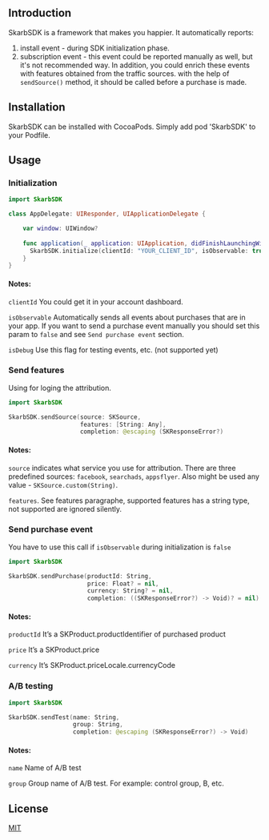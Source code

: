 ## Introduction
SkarbSDK is a framework that makes you happier.
It automatically reports: 
1. install event - during SDK initialization phase. 
2. subscription event - this event could be reported manually as well, but it's not recommended way. 
In addition, you could enrich these events with features obtained from the traffic sources. with the help of `sendSource()` method, it should be called before a purchase is made.

## Installation
SkarbSDK can be installed with CocoaPods. Simply add pod 'SkarbSDK' to your Podfile.

## Usage
### Initialization 

```swift
import SkarbSDK

class AppDelegate: UIResponder, UIApplicationDelegate {

    var window: UIWindow?
    
    func application(_ application: UIApplication, didFinishLaunchingWithOptions launchOptions: [UIApplicationLaunchOptionsKey: Any]?) -> Bool {
      SkarbSDK.initialize(clientId: "YOUR_CLIENT_ID", isObservable: true, isDebug: isDebug)
    }
}
```
#### Notes:
```clientId``` You could get it in your account dashboard.

```isObservable``` Automatically sends all events about purchases that are in your app. If you want to send a purchase event manually you should set this param to ```false``` and see ```Send purchase event``` section.

```isDebug``` Use this flag for testing events, etc. (not supported yet)

### Send features 

Using for loging the attribution.

```swift
import SkarbSDK

SkarbSDK.sendSource(source: SKSource,
                    features: [String: Any],
                    completion: @escaping (SKResponseError?)
```
#### Notes:
```source``` indicates what service you use for attribution. There are three predefined sources: ```facebook```, ```searchads```, ```appsflyer```. Also might be used any value - ```SKSource.custom(String)```.

```features```. See features paragraphe, supported features has a string type, not supported are ignored silently. 


### Send purchase event 

You have to use this call if ```isObservable``` during initialization is ```false```

```swift
import SkarbSDK

SkarbSDK.sendPurchase(productId: String,
                      price: Float? = nil,
                      currency: String? = nil,
                      completion: ((SKResponseError?) -> Void)? = nil)													 
```
#### Notes:
```productId``` It’s a SKProduct.productIdentifier of purchased product

```price``` It’s a SKProduct.price

```currency``` It’s SKProduct.priceLocale.currencyCode

### A/B testing

```swift
import SkarbSDK

SkarbSDK.sendTest(name: String,
                  group: String,
                  completion: @escaping (SKResponseError?) -> Void)
```
#### Notes:
```name``` Name of A/B test

```group``` Group name of A/B test. For example: control group, B, etc.


## License
[MIT](https://choosealicense.com/licenses/mit/)
